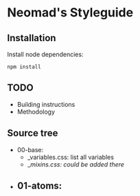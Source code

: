 # Neomad's Styleguide

## Installation

Install node dependencies:

```
npm install
```

## TODO

- Building instructions
- Methodology

## Source tree

- 00-base:
    - _variables.css: list all variables
    - __mixins.css: could be added there_
- 01-atoms:
    -
